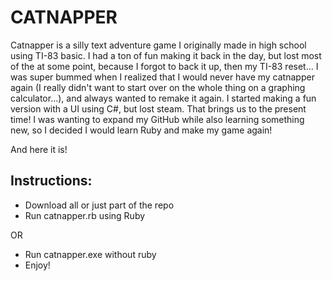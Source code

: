 # CATNAPPER

Catnapper is a silly text adventure game I originally made in high school using TI-83 basic.
I had a ton of fun making it back in the day, but lost most of the at some point, because I forgot to back it up, then my TI-83 reset...
I was super bummed when I realized that I would never have my catnapper again (I really didn't want to start over on the whole thing on a graphing calculator...), and always wanted to remake it again.
I started making a fun version with a UI using C#, but lost steam.
That brings us to the present time!
I was wanting to expand my GitHub while also learning something new, so I decided I would learn Ruby and make my game again!

And here it is!

## Instructions:
- Download all or just part of the repo
- Run catnapper.rb using Ruby

OR

- Run catnapper.exe without ruby
- Enjoy!